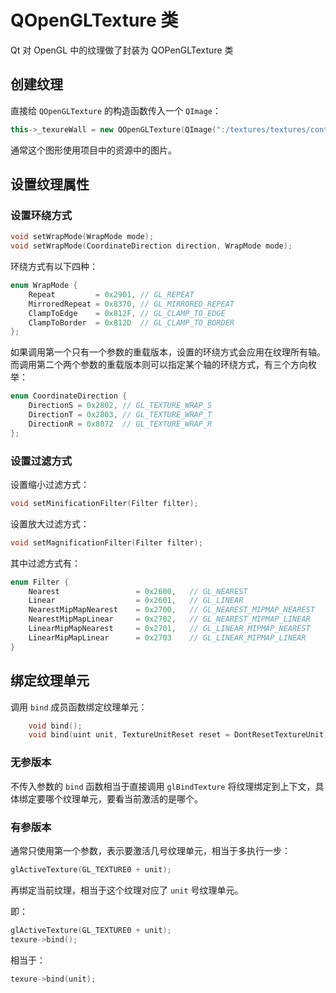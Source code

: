 # QOpenGLTexture 类

Qt 对 OpenGL 中的纹理做了封装为 QOPenGLTexture 类



## 创建纹理

直接给 `QOpenGLTexture` 的构造函数传入一个 `QImage`：

```c++
this->_texureWall = new QOpenGLTexture(QImage(":/textures/textures/container.jpg").mirrored());
```

通常这个图形使用项目中的资源中的图片。



## 设置纹理属性

### 设置环绕方式

````c++
void setWrapMode(WrapMode mode);
void setWrapMode(CoordinateDirection direction, WrapMode mode);
````

环绕方式有以下四种：

````c++
enum WrapMode {
    Repeat         = 0x2901, // GL_REPEAT
    MirroredRepeat = 0x8370, // GL_MIRRORED_REPEAT
    ClampToEdge    = 0x812F, // GL_CLAMP_TO_EDGE
    ClampToBorder  = 0x812D  // GL_CLAMP_TO_BORDER
};
````

如果调用第一个只有一个参数的重载版本，设置的环绕方式会应用在纹理所有轴。而调用第二个两个参数的重载版本则可以指定某个轴的环绕方式，有三个方向枚举：

````c++
enum CoordinateDirection {
    DirectionS = 0x2802, // GL_TEXTURE_WRAP_S
    DirectionT = 0x2803, // GL_TEXTURE_WRAP_T
    DirectionR = 0x8072  // GL_TEXTURE_WRAP_R
};
````

### 设置过滤方式

设置缩小过滤方式：

````c++
void setMinificationFilter(Filter filter);
````

设置放大过滤方式：

````c++
void setMagnificationFilter(Filter filter);
````

其中过滤方式有：

````c++
enum Filter {
    Nearest                 = 0x2600,   // GL_NEAREST
    Linear                  = 0x2601,   // GL_LINEAR
    NearestMipMapNearest    = 0x2700,   // GL_NEAREST_MIPMAP_NEAREST
    NearestMipMapLinear     = 0x2702,   // GL_NEAREST_MIPMAP_LINEAR
    LinearMipMapNearest     = 0x2701,   // GL_LINEAR_MIPMAP_NEAREST
    LinearMipMapLinear      = 0x2703    // GL_LINEAR_MIPMAP_LINEAR
}
````



## 绑定纹理单元

调用 `bind` 成员函数绑定纹理单元：

````c++
    void bind();
    void bind(uint unit, TextureUnitReset reset = DontResetTextureUnit);
````

### 无参版本

不传入参数的 `bind` 函数相当于直接调用 `glBindTexture` 将纹理绑定到上下文，具体绑定要哪个纹理单元，要看当前激活的是哪个。

### 有参版本

通常只使用第一个参数，表示要激活几号纹理单元，相当于多执行一步：

````c++
glActiveTexture(GL_TEXTURE0 + unit);
````

再绑定当前纹理，相当于这个纹理对应了 `unit` 号纹理单元。

即：

```c++
glActiveTexture(GL_TEXTURE0 + unit);
texure->bind();
```

相当于：

````c++
texure->bind(unit);
````



